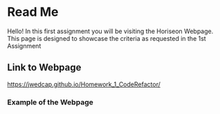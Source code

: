 # Read Me
Hello! In this first assignment you will be visiting the Horiseon Webpage. This page is designed to showcase the criteria as requested in the 1st Assignment

## Link to Webpage
https://jwedcap.github.io/Homework_1_CodeRefactor/

### Example of the Webpage

